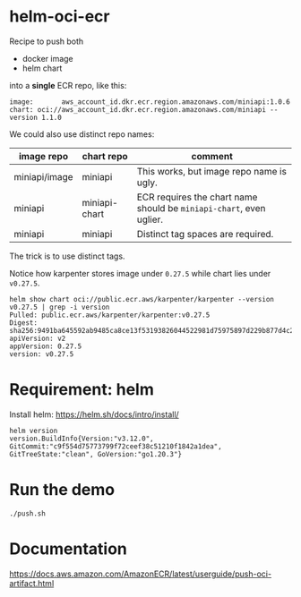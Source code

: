 # helm-oci-ecr

Recipe to push both

* docker image
* helm chart

into a **single** ECR repo, like this:

```
image:       aws_account_id.dkr.ecr.region.amazonaws.com/miniapi:1.0.6
chart: oci://aws_account_id.dkr.ecr.region.amazonaws.com/miniapi --version 1.1.0
```

We could also use distinct repo names:

| image repo | chart repo | comment |
| - | - | - |
| miniapi/image | miniapi | This works, but image repo name is ugly. |
| miniapi | miniapi-chart | ECR requires the chart name should be `miniapi-chart`, even uglier. |
| miniapi | miniapi | Distinct tag spaces are required. |

The trick is to use distinct tags.

Notice how karpenter stores image under `0.27.5` while chart lies under `v0.27.5`.

```
helm show chart oci://public.ecr.aws/karpenter/karpenter --version v0.27.5 | grep -i version
Pulled: public.ecr.aws/karpenter/karpenter:v0.27.5
Digest: sha256:9491ba645592ab9485ca8ce13f53193826044522981d75975897d229b877d4c2
apiVersion: v2
appVersion: 0.27.5
version: v0.27.5
```

# Requirement: helm

Install helm: https://helm.sh/docs/intro/install/

```
helm version
version.BuildInfo{Version:"v3.12.0", GitCommit:"c9f554d75773799f72ceef38c51210f1842a1dea", GitTreeState:"clean", GoVersion:"go1.20.3"}
```

# Run the demo

```
./push.sh
```

# Documentation

https://docs.aws.amazon.com/AmazonECR/latest/userguide/push-oci-artifact.html
